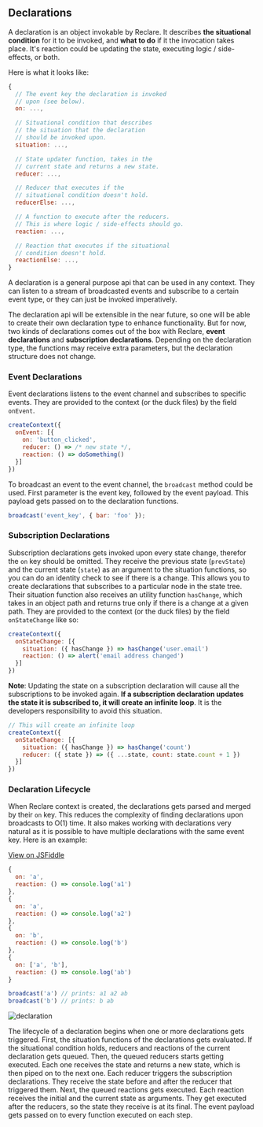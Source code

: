 ## Declarations

A declaration is an object invokable by Reclare. It describes **the situational condition** for it to be invoked, and **what to do** if it the invocation takes place. It's reaction could be updating the state, executing logic / side-effects, or both.

Here is what it looks like:

```javascript
{
  // The event key the declaration is invoked
  // upon (see below).
  on: ...,

  // Situational condition that describes
  // the situation that the declaration
  // should be invoked upon.
  situation: ...,

  // State updater function, takes in the
  // current state and returns a new state.
  reducer: ...,

  // Reducer that executes if the
  // situational condition doesn't hold.
  reducerElse: ...,

  // A function to execute after the reducers.
  // This is where logic / side-effects should go.
  reaction: ...,

  // Reaction that executes if the situational
  // condition doesn't hold.
  reactionElse: ...,
}
```

A declaration is a general purpose api that can be used in any context. They can listen to a stream of broadcasted events and subscribe to a certain event type, or they can just be invoked imperatively.

The declaration api will be extensible in the near future, so one will be able to create their own declaration type to enhance functionality. But for now, two kinds of declarations comes out of the box with Reclare, **event declarations** and **subscription declarations**. Depending on the declaration type, the functions may receive extra parameters, but the declaration structure does not change.

### Event Declarations

Event declarations listens to the event channel and subscribes to specific events. They are provided to the context (or the duck files) by the field `onEvent`.

```javascript
createContext({
  onEvent: [{
    on: 'button_clicked',
    reducer: () => /* new state */,
    reaction: () => doSomething()
  }]
})
```

To broadcast an event to the event channel, the `broadcast` method could be used. First parameter is the event key, followed by the event payload. This payload gets passed on to the declaration functions.

```javascript
broadcast('event_key', { bar: 'foo' });
```

### Subscription Declarations

Subscription declarations gets invoked upon every state change, therefor the `on` key should be omitted. They receive the previous state (`prevState`) and the current state (`state`) as an argument to the situation functions, so you can do an identity check to see if there is a change. This allows you to create declarations that subscribes to a particular node in the state tree. Their situation function also receives an utility function `hasChange`, which takes in an object path and returns true only if there is a change at a given path. They are provided to the context (or the duck files) by the field `onStateChange` like so:

```javascript
createContext({
  onStateChange: [{
    situation: ({ hasChange }) => hasChange('user.email')
    reaction: () => alert('email address changed')
  }]
})
```

**Note**: Updating the state on a subscription declaration will cause all the subscriptions to be invoked again. **If a subscription declaration updates the state it is subscribed to, it will create an infinite loop**. It is the developers responsibility to avoid this situation.

```javascript
// This will create an infinite loop
createContext({
  onStateChange: [{
    situation: ({ hasChange }) => hasChange('count')
    reducer: ({ state }) => ({ ...state, count: state.count + 1 })
  }]
})
```

### Declaration Lifecycle

When Reclare context is created, the declarations gets parsed and merged by their `on` key. This reduces the complexity of finding declarations upon broadcasts to O(1) time. It also makes working with declarations very natural as it is possible to have multiple declarations with the same event key. Here is an example:

[View on JSFiddle](https://jsfiddle.net/oguzgelal/r7fnt6w4/)

```javascript
{
  on: 'a',
  reaction: () => console.log('a1')
},
{
  on: 'a',
  reaction: () => console.log('a2')
},
{
  on: 'b',
  reaction: () => console.log('b')
},
{
  on: ['a', 'b'],
  reaction: () => console.log('ab')
}

broadcast('a') // prints: a1 a2 ab
broadcast('b') // prints: b ab
```

![declaration](https://user-images.githubusercontent.com/2817993/41509889-c789d532-7263-11e8-96ca-4ab89bd32fdd.png)

The lifecycle of a declaration begins when one or more declarations gets triggered. First, the situation functions of the declarations gets evaluated. If the situational condition holds, reducers and reactions of the current declaration gets queued. Then, the queued reducers starts getting executed. Each one receives the state and returns a new state, which is then piped on to the next one. Each reducer triggers the subscription declarations. They receive the state before and after the reducer that triggered them. Next, the queued reactions gets executed. Each reaction receives the initial and the current state as arguments. They get executed after the reducers, so the state they receive is at its final. The event payload gets passed on to every function executed on each step.
